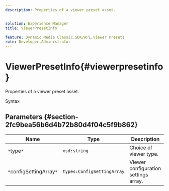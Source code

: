 ```yaml
---
description: Properties of a viewer preset asset.


solution: Experience Manager
title: ViewerPresetInfo

feature: Dynamic Media Classic,SDK/API,Viewer Presets
role: Developer,Administrator
---
```


# ViewerPresetInfo{#viewerpresetinfo}

Properties of a viewer preset asset.

 Syntax 

## Parameters {#section-2fc9bea56b6d4b72b80d4f04c5f9b862}

|  Name  | Type  | Description  |
|---|---|---|
|  `*`type`*`  | `xsd:string`  | Choice of viewer type.  |
|  `*`configSettingArray`*`  | `types:ConfigSettingArray`  | Viewer configuration settings array.  |

